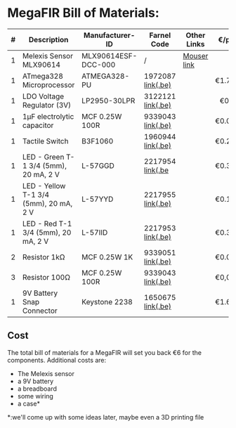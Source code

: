 # MegaFIR Bill of Materials:

| # | Description | Manufacturer-ID | Farnel Code | Other Links | €/piece |
|----------|----------|----------|----------|---------|---------:|
| 1 | Melexis Sensor MLX90614 | MLX90614ESF-DCC-000 | / | [Mouser link](https://eu.mouser.com/ProductDetail/Melexis/MLX90614ESF-DCC-000-TU?qs=%2Fha2pyFaduia27wdAojmz0Gw0WK2y0hzp6DRConqg3jzJRxxBtPVbyFno%252B8k7uZuTdJKb%252Bns4tW7oym5d884Wg%3D%3D) | / |
| 1 | ATmega328 Microprocessor | ATMEGA328-PU | 1972087 [link(.be)](https://be.farnell.com/microchip/atmega328-pu/mcu-8bit-atmega-20mhz-dip-28/dp/1972087) | | €1.7000 |
| 1 | LDO Voltage Regulator (3V) | LP2950-30LPR | 3122121 [link(.be)](https://be.farnell.com/texas-instruments/lp2950-30lpr/ic-ldo-volt-reg-3v-0-1a-to-92/dp/3122121) | | €0,368 |
| 1 | 1µF electrolytic capacitor |	MCF 0.25W 100R | 9339043 [link(.be)](https://be.farnell.com/rubycon/50ml1mefc4x5/cap-1-f-50v-20/dp/8126933) | | €0.0245 |
| 1 | Tactile Switch | B3F1060 | 1960944 [link(.be)](https://be.farnell.com/omron/b3f1060/switch-flat-6x6x7-100gf/dp/1960944) | | €0.2580 |
| 1 | LED - Green T-1 3/4 (5mm), 20 mA, 2 V | L-57GGD | 2217954 [link(.be](https://be.farnell.com/kingbright/l-57ggd/led-bi-polar-5mm-green/dp/2217954) | | €0.3180 |
| 1 | LED - Yellow T-1 3/4 (5mm), 20 mA, 2 V |	L-57YYD | 2217955 [link(.be)](https://be.farnell.com/kingbright/l-57yyd/led-bi-polar-5mm-yellow/dp/2217955) | | €0.1530 |
| 1 | LED - Red T-1 3/4 (5mm), 20 mA, 2 V | L-57IID | 2217953 [link(.be)](https://be.farnell.com/kingbright/l-57iid/led-bi-polar-5mm-red/dp/2217953) | | €0.3130
| 2 | Resistor 1kΩ | MCF 0.25W 1K | 9339051 [link(.be)](https://be.farnell.com/multicomp/mcf-0-25w-1k/res-1k-5-250mw-axial-carbon-film/dp/9339051) | | €0.0245  |
| 3 | Resistor 100Ω | 	MCF 0.25W 100R | 9339043 [link(.be)](https://be.farnell.com/multicomp/mcf-0-25w-100r/res-100r-5-250mw-axial-carbon/dp/9339043)  | | €0,0245 |
| 1 | 9V Battery Snap Connector | Keystone 2238 | 1650675 [link(.be)](https://be.farnell.com/keystone/2238/battery-strap-pp3/dp/1650675) | | €1.6900 |

## Cost
The total bill of materials for a MegaFIR will set you back €6 for the components. Additional costs are:
* The Melexis sensor
* a 9V battery
* a breadboard
* some wiring
* a case* 




*:we'll come up with some ideas later, maybe even a 3D printing file
